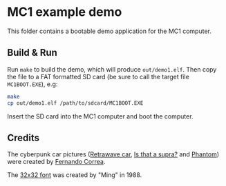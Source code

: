 # MC1 example demo

This folder contains a bootable demo application for the MC1 computer.

## Build & Run

Run `make` to build the demo, which will produce `out/demo1.elf`. Then copy the
file to a FAT formatted SD card (be sure to call the target file `MC1BOOT.EXE`),
e.g:

```bash
make
cp out/demo1.elf /path/to/sdcard/MC1BOOT.EXE
```

Insert the SD card into the MC1 computer and boot the computer.

## Credits

The cyberpunk car pictures ([Retrawave car](retrawave-car.png),
[Is that a supra?](is-that-a-supra.png) and [Phantom](phantom.png)) were created by
[Fernando Correa](https://www.artstation.com/fernandocorrea).

The [32x32 font](ming-charset-32x32.png) was created by "Ming" in 1988.
